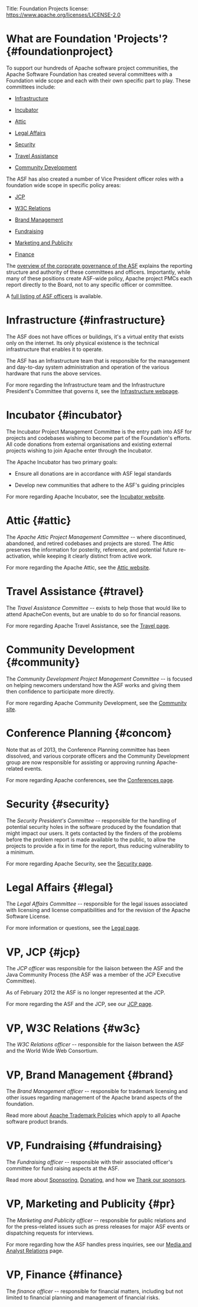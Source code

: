 Title: Foundation Projects
license: https://www.apache.org/licenses/LICENSE-2.0

# What are Foundation 'Projects'?  {#foundationproject}

To support our hundreds of Apache software project communities, the Apache Software
Foundation has created several committees with a Foundation wide scope
and each with their own specific part to play. These committees include:

-  [Infrastructure](#infrastructure) 

-  [Incubator](#incubator) 

-  [Attic](#attic) 

-  [Legal Affairs](#legal) 

-  [Security](#security) 

-  [Travel Assistance](#travel) 

-  [Community Development](#community) 

The ASF has also created a number of Vice President officer roles with a foundation wide
scope in specific policy areas:

-  [JCP](#jcp) 

-  [W3C Relations](#w3c) 

-  [Brand Management](#brand) 

-  [Fundraising](#fundraising) 

-  [Marketing and Publicity](#pr) 

-  [Finance](#finance) 

The [overview of the corporate governance of the ASF](governance/) explains the reporting 
structure and authority of these committees and officers.  Importantly, while 
many of these positions create ASF-wide policy, Apache project PMCs each 
report directly to the Board, not to any specific officer or committee.

A [full listing of ASF officers](http://www.apache.org/foundation/) is available.

# Infrastructure  {#infrastructure}

The ASF does not have offices or buildings, it's a virtual entity that
exists only on the internet. Its only physical existence is the technical
infrastructure that enables it to operate.

The ASF has an Infrastructure team that is responsible for the management
and day-to-day system administration and operation of the various hardware
that runs the above services.

For more regarding the Infrastructure team and the Infrastructure President's Committee that governs it, see the [Infrastructure
webpage](http://www.apache.org/dev/infrastructure.html).

# Incubator  {#incubator}

The Incubator Project Management Committee is the entry path into ASF for projects and codebases
wishing to become part of the Foundation's efforts. All code donations from
external organisations and existing external projects wishing to join
Apache enter through the Incubator.

The Apache Incubator has two primary goals:

- Ensure all donations are in accordance with ASF legal standards

- Develop new communities that adhere to the ASF's guiding principles

For more regarding Apache Incubator, see the [Incubator
website](http://incubator.apache.org/).

# Attic  {#attic}

The *Apache Attic Project Management Committee* -- where discontinued, abandoned, and retired
codebases and projects are stored. The Attic preserves the information for
posterity, reference, and potential future re-activation, while keeping it
clearly distinct from active work.

For more regarding the Apache Attic, see the [Attic
website](http://attic.apache.org/).

# Travel Assistance  {#travel}

The *Travel Assistance Committee* -- exists to help those that would like
to attend ApacheCon events, but are unable to do so for financial reasons.

For more regarding Apache Travel Assistance, see the [Travel
page](/travel/).

# Community Development  {#community}

The *Community Development Project Management Committee* -- is focused on helping newcomers
understand how the ASF works and giving them then confidence to participate
more directly.

For more regarding Apache Community Development, see the [Community
site](http://community.apache.org/).

# Conference Planning  {#concom}

Note that as of 2013, the Conference Planning committee has been dissolved, 
and various corporate officers and the Community Development group are now
 responsible for assisting or approving running Apache-related events. 

For more regarding Apache conferences, see the [Conferences
page](conferences.html).

# Security  {#security}

The *Security President's Committee* -- responsible for the handling of potential
security holes in the software produced by the foundation that might impact
our users. It gets contacted by the finders of the problems before the
problem report is made available to the public, to allow the projects to
provide a fix in time for the report, thus reducing vulnerability to a
minimum.

For more regarding Apache Security, see the [Security page](/security/).

# Legal Affairs  {#legal}

The *Legal Affairs Committee* -- responsible for the legal issues
associated with licensing and license compatibilities and for the revision
of the Apache Software License.  

For more information or questions, see the [Legal page](http://www.apache.org/legal/). 

# VP, JCP  {#jcp}

The *JCP officer* was responsible for the liaison between the ASF and the
Java Community Process (the ASF was a member of the JCP Executive Committee).

As of February 2012 the ASF is no longer represented at the JCP.

For more regarding the ASF and the JCP, see our [JCP page](/jcp/).

# VP, W3C Relations  {#w3c}

The *W3C Relations officer* -- responsible for the liaison between the ASF
and the World Wide Web Consortium.

# VP, Brand Management  {#brand}

The *Brand Management officer* -- responsible for trademark licensing and
other issues regarding management of the Apache brand aspects of the
foundation.

Read more about [Apache Trademark Policies](marks/) which apply to all Apache software product brands.

# VP, Fundraising  {#fundraising}

The *Fundraising officer* -- responsible with their associated officer's committee for fund
raising aspects at the ASF.  

Read more about [Sponsoring](http://www.apache.org/foundation/sponsorship), [Donating](http://www.apache.org/foundation/contributing), and how we [Thank our sponsors](http://www.apache.org/foundation/thanks).

# VP, Marketing and Publicity  {#pr}

The *Marketing and Publicity officer* -- responsible for public relations
and for the press-related issues such as press releases for major ASF
events or dispatching requests for interviews.

For more regarding how the ASF handles press inquiries, see our [Media and
Analyst Relations](/press/) page.

# VP, Finance  {#finance}

The *finance officer* -- responsible for financial matters, including but
not limited to financial planning and management of financial risks.
